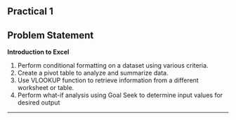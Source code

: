 ## Practical 1

## Problem Statement

**Introduction to Excel**
1. Perform conditional formatting on a dataset using various criteria.
2. Create a pivot table to analyze and summarize data.
3. Use VLOOKUP function to retrieve information from a different worksheet or table.
4. Perform what-if analysis using Goal Seek to determine input values for desired output

---
